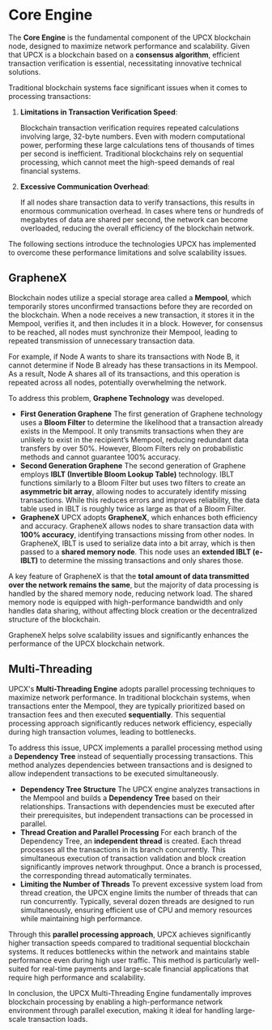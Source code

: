# Core Engine

The **Core Engine** is the fundamental component of the UPCX blockchain node, designed to maximize network performance and scalability. Given that UPCX is a blockchain based on a **consensus algorithm**, efficient transaction verification is essential, necessitating innovative technical solutions.

Traditional blockchain systems face significant issues when it comes to processing transactions:

1. **Limitations in Transaction Verification Speed**:

   Blockchain transaction verification requires repeated calculations involving large, 32-byte numbers. Even with modern computational power, performing these large calculations tens of thousands of times per second is inefficient. Traditional blockchains rely on sequential processing, which cannot meet the high-speed demands of real financial systems.

2. **Excessive Communication Overhead**:

   If all nodes share transaction data to verify transactions, this results in enormous communication overhead. In cases where tens or hundreds of megabytes of data are shared per second, the network can become overloaded, reducing the overall efficiency of the blockchain network.

The following sections introduce the technologies UPCX has implemented to overcome these performance limitations and solve scalability issues.

## GrapheneX

Blockchain nodes utilize a special storage area called a **Mempool**, which temporarily stores unconfirmed transactions before they are recorded on the blockchain. When a node receives a new transaction, it stores it in the Mempool, verifies it, and then includes it in a block. However, for consensus to be reached, all nodes must synchronize their Mempool, leading to repeated transmission of unnecessary transaction data.

For example, if Node A wants to share its transactions with Node B, it cannot determine if Node B already has these transactions in its Mempool. As a result, Node A shares all of its transactions, and this operation is repeated across all nodes, potentially overwhelming the network.

To address this problem, **Graphene Technology** was developed.

- **First Generation Graphene**
  The first generation of Graphene technology uses a **Bloom Filter** to determine the likelihood that a transaction already exists in the Mempool. It only transmits transactions when they are unlikely to exist in the recipient’s Mempool, reducing redundant data transfers by over 50%. However, Bloom Filters rely on probabilistic methods and cannot guarantee 100% accuracy.
- **Second Generation Graphene**
  The second generation of Graphene employs **IBLT (Invertible Bloom Lookup Table)** technology. IBLT functions similarly to a Bloom Filter but uses two filters to create an **asymmetric bit array**, allowing nodes to accurately identify missing transactions. While this reduces errors and improves reliability, the data table used in IBLT is roughly twice as large as that of a Bloom Filter.
- **GrapheneX**
  UPCX adopts **GrapheneX**, which enhances both efficiency and accuracy. GrapheneX allows nodes to share transaction data with **100% accuracy**, identifying transactions missing from other nodes. In GrapheneX, IBLT is used to serialize data into a bit array, which is then passed to a **shared memory node**. This node uses an **extended IBLT (e-IBLT)** to determine the missing transactions and only shares those.

A key feature of GrapheneX is that the **total amount of data transmitted over the network remains the same**, but the majority of data processing is handled by the shared memory node, reducing network load. The shared memory node is equipped with high-performance bandwidth and only handles data sharing, without affecting block creation or the decentralized structure of the blockchain.

GrapheneX helps solve scalability issues and significantly enhances the performance of the UPCX blockchain network.

## Multi-Threading

UPCX's **Multi-Threading Engine** adopts parallel processing techniques to maximize network performance. In traditional blockchain systems, when transactions enter the Mempool, they are typically prioritized based on transaction fees and then executed **sequentially**. This sequential processing approach significantly reduces network efficiency, especially during high transaction volumes, leading to bottlenecks.

To address this issue, UPCX implements a parallel processing method using a **Dependency Tree** instead of sequentially processing transactions. This method analyzes dependencies between transactions and is designed to allow independent transactions to be executed simultaneously.

- **Dependency Tree Structure**
  The UPCX engine analyzes transactions in the Mempool and builds a **Dependency Tree** based on their relationships. Transactions with dependencies must be executed after their prerequisites, but independent transactions can be processed in parallel.
- **Thread Creation and Parallel Processing**
  For each branch of the Dependency Tree, an **independent thread** is created. Each thread processes all the transactions in its branch concurrently. This simultaneous execution of transaction validation and block creation significantly improves network throughput. Once a branch is processed, the corresponding thread automatically terminates.
- **Limiting the Number of Threads**
  To prevent excessive system load from thread creation, the UPCX engine limits the number of threads that can run concurrently. Typically, several dozen threads are designed to run simultaneously, ensuring efficient use of CPU and memory resources while maintaining high performance.

Through this **parallel processing approach**, UPCX achieves significantly higher transaction speeds compared to traditional sequential blockchain systems. It reduces bottlenecks within the network and maintains stable performance even during high user traffic. This method is particularly well-suited for real-time payments and large-scale financial applications that require high performance and scalability.

In conclusion, the UPCX Multi-Threading Engine fundamentally improves blockchain processing by enabling a high-performance network environment through parallel execution, making it ideal for handling large-scale transaction loads.
